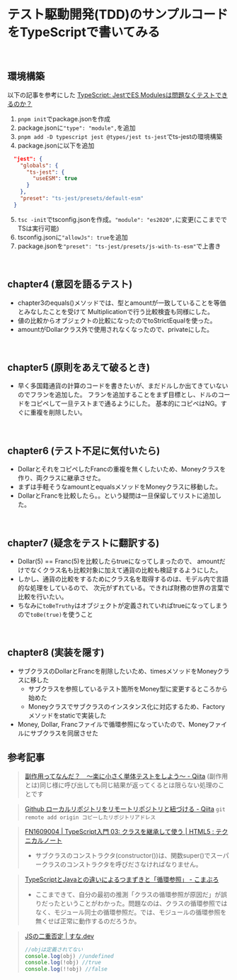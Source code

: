 # テスト駆動開発(TDD)のサンプルコードをTypeScriptで書いてみる

<br>

## 環境構築
以下の記事を参考にした
[TypeScript: JestでES Modulesは問題なくテストできるのか？](https://zenn.dev/suin/scraps/126d311493a9a1)

1. `pnpm init`でpackage.jsonを作成
2. package.jsonに`"type": "module",`を追加
3. `pnpm add -D typescript jest @types/jest ts-jest`でts-jestの環境構築
4. package.jsonに以下を追加
```json
  "jest": {
    "globals": {
      "ts-jest": {
        "useESM": true
      }
    },
    "preset": "ts-jest/presets/default-esm"
  }
  ```
5. `tsc -init`でtsconfig.jsonを作成。`"module": "es2020",`に変更(ここまででTSは実行可能)
6. tsconfig.jsonに`"allowJs": true`を追加
7. package.jsonを`"preset": "ts-jest/presets/js-with-ts-esm"`で上書き

<br>

## chapter4 (意図を語るテスト)
- chapter3のequals()メソッドでは、型とamountが一致していることを等価とみなしたことを受けて
Multiplicationで行う比較検査も同様にした。
- 値の比較からオブジェクトの比較になったのでtoStrictEqualを使った。
- amountがDollarクラス外で使用されなくなったので、privateにした。

<br>

## chapter5 (原則をあえて破るとき)
- 早く多国籍通貨の計算のコードを書きたいが、まだドルしか出てきていないのでフランを追加した。
フランを追加することをまず目標とし、ドルのコードをコピペして一旦テストまで通るようにした。
基本的にコピペはNG。すぐに重複を削除したい。

<br>

## chapter6 (テスト不足に気付いたら)
- DollarとそれをコピペしたFrancの重複を無くしたいため、Moneyクラスを作り、両クラスに継承させた。
- まずは手軽そうなamountとequalsメソッドをMoneyクラスに移動した。
- DollarとFrancを比較したら。。という疑問は一旦保留してリストに追加した。

<br>

## chapter7 (疑念をテストに翻訳する)
- Dollar(5) == Franc(5)を比較したらtrueになってしまったので、
amountだけでなくクラス名も比較対象に加えて通貨の比較も検証するようにした。
- しかし、通貨の比較をするためにクラス名を取得するのは、モデル内で言語的な処理をしているので、
次元がずれている。できれば財務の世界の言葉で比較を行いたい。
- ちなみに`toBeTruthy`はオブジェクトが定義されていればtrueになってしまうので`toBe(true)`を使うこと

<br>

## chapter8 (実装を隠す)
- サブクラスのDollarとFrancを削除したいため、timesメソッドをMoneyクラスに移した
  - サブクラスを参照しているテスト箇所をMoney型に変更するところから始めた
  - Moneyクラスでサブクラスのインスタンス化に対応するため、Factoryメソッドをstaticで実装した
- Money, Dollar, Francファイルで循環参照になっていたので、Moneyファイルにサブクラスを同居させた


## 参考記事
> [副作用ってなんだ？　〜楽に小さく単体テストをしよう〜 - Qiita](https://qiita.com/suzuki-hoge/items/bad43630ad1ad723ca4a)
> (副作用とは)同じ様に呼び出しても同じ結果が返ってくるとは限らない処理のことです

> [Github ローカルリポジトリをリモートリポジトリと紐づける - Qiita](https://qiita.com/miriwo/items/a7be71f6a238b09eda10)
> `git remote add origin コピーしたリポジトリアドレス`

> [FN1609004 | TypeScript入門 03: クラスを継承して使う | HTML5 : テクニカルノート](http://www.fumiononaka.com/Business/html5/FN1609004.html)
> - サブクラスのコンストラクタ(constructor())は、関数super()でスーパークラスのコンストラクタを呼びださなければなりません。

> [TypeScriptとJavaとの違いによるつまずきと「循環参照」 - こまぶろ](https://ky-yk-d.hatenablog.com/entry/2018/11/11/071020)
> - ここまできて、自分の最初の推測「クラスの循環参照が原因だ」が誤りだったということがわかった。問題なのは、クラスの循環参照ではなく、モジュール同士の循環参照だ。では、モジュールの循環参照を無くせば正常に動作するのだろうか。

> [JSの二重否定 | すな.dev](https://www.sunapro.com/js%E3%81%AE%E4%BA%8C%E9%87%8D%E5%90%A6%E5%AE%9A/)
> ```ts
> //objは定義されてない
> console.log(obj) //undefined
> console.log(!obj) //true
> console.log(!!obj) //false
> ```